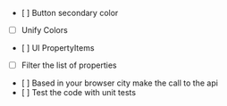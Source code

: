 * [ ] Button secondary color
* [ ] Unify Colors
* [ ] UI PropertyItems
* [ ] Filter the list of properties
* [ ] Based in your browser city make the call to the api
* [ ] Test the code with unit tests

